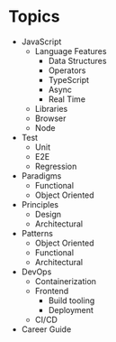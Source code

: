 # Topics

- JavaScript
  - Language Features
    - Data Structures
    - Operators
    - TypeScript
    - Async
    - Real Time
  - Libraries
  - Browser
  - Node
- Test
  - Unit
  - E2E
  - Regression
- Paradigms
  - Functional
  - Object Oriented
- Principles
  - Design
  - Architectural
- Patterns
  - Object Oriented
  - Functional
  - Architectural
- DevOps
  - Containerization
  - Frontend
    - Build tooling
    - Deployment
  - CI/CD
- Career Guide